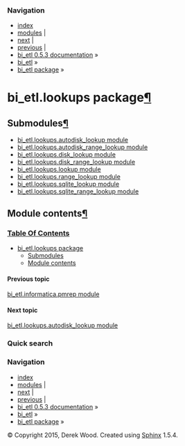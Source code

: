 ### Navigation

-   [index](genindex.md "General Index")
-   [modules](py-modindex.md "Python Module Index") |
-   [next](bi_etl.lookups.autodisk_lookup.md "bi_etl.lookups.autodisk_lookup module") |
-   [previous](bi_etl.informatica.pmrep.md "bi_etl.informatica.pmrep module") |
-   [bi\_etl 0.5.3 documentation](index.md) »
-   [bi\_etl](modules.md) »
-   [bi\_etl package](bi_etl.md) »

bi\_etl.lookups package<a href="#bi-etl-lookups-package" class="headerlink" title="Permalink to this headline">¶</a>
====================================================================================================================

Submodules<a href="#submodules" class="headerlink" title="Permalink to this headline">¶</a>
-------------------------------------------------------------------------------------------

-   <a href="bi_etl.lookups.autodisk_lookup.md" class="reference internal">bi_etl.lookups.autodisk_lookup module</a>
-   <a href="bi_etl.lookups.autodisk_range_lookup.md" class="reference internal">bi_etl.lookups.autodisk_range_lookup module</a>
-   <a href="bi_etl.lookups.disk_lookup.md" class="reference internal">bi_etl.lookups.disk_lookup module</a>
-   <a href="bi_etl.lookups.disk_range_lookup.md" class="reference internal">bi_etl.lookups.disk_range_lookup module</a>
-   <a href="bi_etl.lookups.lookup.md" class="reference internal">bi_etl.lookups.lookup module</a>
-   <a href="bi_etl.lookups.range_lookup.md" class="reference internal">bi_etl.lookups.range_lookup module</a>
-   <a href="bi_etl.lookups.sqlite_lookup.md" class="reference internal">bi_etl.lookups.sqlite_lookup module</a>
-   <a href="bi_etl.lookups.sqlite_range_lookup.md" class="reference internal">bi_etl.lookups.sqlite_range_lookup module</a>

<span id="module-contents"></span>
Module contents<a href="#module-bi_etl.lookups" class="headerlink" title="Permalink to this headline">¶</a>
-----------------------------------------------------------------------------------------------------------

### [Table Of Contents](index.md)

-   <a href="#" class="reference internal">bi_etl.lookups package</a>
    -   <a href="#submodules" class="reference internal">Submodules</a>
    -   <a href="#module-bi_etl.lookups" class="reference internal">Module contents</a>

#### Previous topic

[bi\_etl.informatica.pmrep module](bi_etl.informatica.pmrep.md "previous chapter")

#### Next topic

[bi\_etl.lookups.autodisk\_lookup module](bi_etl.lookups.autodisk_lookup.md "next chapter")

### Quick search

### Navigation

-   [index](genindex.md "General Index")
-   [modules](py-modindex.md "Python Module Index") |
-   [next](bi_etl.lookups.autodisk_lookup.md "bi_etl.lookups.autodisk_lookup module") |
-   [previous](bi_etl.informatica.pmrep.md "bi_etl.informatica.pmrep module") |
-   [bi\_etl 0.5.3 documentation](index.md) »
-   [bi\_etl](modules.md) »
-   [bi\_etl package](bi_etl.md) »

© Copyright 2015, Derek Wood. Created using [Sphinx](http://sphinx-doc.org/) 1.5.4.
